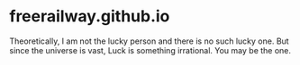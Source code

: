 # freerailway.github.io

Theoretically, I am not the lucky person and there is no such lucky one.
But since the universe is vast, Luck is something irrational.
You may be the one.
